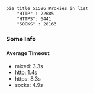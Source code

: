 
```mermaid
pie title 51586 Proxies in list
    "HTTP" : 22685
    "HTTPS": 6441
    "SOCKS" : 28163
```

### Some Info
#### Average Timeout

- mixed: 3.3s
- http: 1.4s
- https: 8.3s
- socks: 4.9s